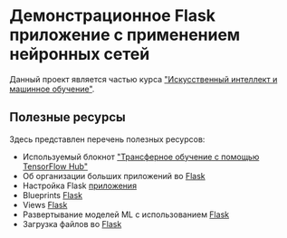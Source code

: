 # Демонстрационное Flask приложение с применением нейронных сетей

Данный проект является частью курса ["Искусственный интеллект и машинное обучение"](https://github.com/anondigriz/inginirium-course-ai).

## Полезные ресурсы

Здесь представлен перечень полезных ресурсов:

* Используемый блокнот ["Трансферное обучение с помощью TensorFlow Hub"](https://www.tensorflow.org/tutorials/images/transfer_learning_with_hub)
* Об организации больших приложений во [Flask](https://flask-russian-docs.readthedocs.io/ru/latest/patterns/packages.html)
* Настройка Flask [приложения](https://flask.palletsprojects.com/en/2.0.x/tutorial/factory/)
* Blueprints [Flask](https://flask.palletsprojects.com/en/2.0.x/blueprints/)
* Views [Flask](https://flask.palletsprojects.com/en/2.0.x/tutorial/views/)
* Развертывание моделей ML с использованием [Flask](https://pythobyte.com/deploy-ml-models-using-flask-0deb9231/)
* Загрузка файлов во [Flask](https://flask.palletsprojects.com/en/2.0.x/patterns/fileuploads/)
